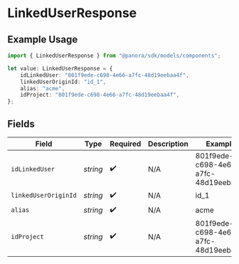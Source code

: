 # LinkedUserResponse

## Example Usage

```typescript
import { LinkedUserResponse } from "@panora/sdk/models/components";

let value: LinkedUserResponse = {
    idLinkedUser: "801f9ede-c698-4e66-a7fc-48d19eebaa4f",
    linkedUserOriginId: "id_1",
    alias: "acme",
    idProject: "801f9ede-c698-4e66-a7fc-48d19eebaa4f",
};
```

## Fields

| Field                                | Type                                 | Required                             | Description                          | Example                              |
| ------------------------------------ | ------------------------------------ | ------------------------------------ | ------------------------------------ | ------------------------------------ |
| `idLinkedUser`                       | *string*                             | :heavy_check_mark:                   | N/A                                  | 801f9ede-c698-4e66-a7fc-48d19eebaa4f |
| `linkedUserOriginId`                 | *string*                             | :heavy_check_mark:                   | N/A                                  | id_1                                 |
| `alias`                              | *string*                             | :heavy_check_mark:                   | N/A                                  | acme                                 |
| `idProject`                          | *string*                             | :heavy_check_mark:                   | N/A                                  | 801f9ede-c698-4e66-a7fc-48d19eebaa4f |